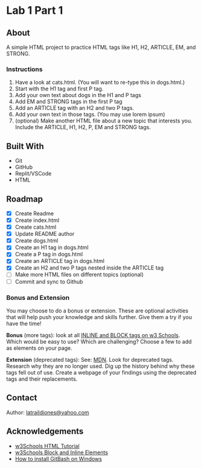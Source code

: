 # Lab 1 Part 1

## About

A simple HTML project to practice HTML tags like H1, H2, ARTICLE, EM, and STRONG.

### Instructions

1. Have a look at cats.html. (You will want to re-type this in dogs.html.)
2. Start with the H1 tag and first P tag.
3. Add your own text about dogs in the H1 and P tags
4. Add EM and STRONG tags in the first P tag
5. Add an ARTICLE tag with an H2 and two P tags.
6. Add your own text in those tags. (You may use lorem ipsum)
7. (optional) Make another HTML file about a new topic that interests you. Include the ARTICLE, H1, H2, P, EM and STRONG tags.

## Built With

* Git
* GitHub
* Replit/VSCode
* HTML

## Roadmap

- [x] Create Readme
- [x] Create index.html
- [x] Create cats.html
- [x] Update README author
- [x] Create dogs.html
- [x] Create an H1 tag in dogs.html
- [x] Create a P tag in dogs.html
- [x] Create an ARTICLE tag in dogs.html
- [x] Create an H2 and two P tags nested inside the ARTICLE tag
- [ ] Make more HTML files on different topics (optional)
- [ ] Commit and sync to Github

### Bonus and Extension

You may choose to do a bonus or extension. These are optional activities that will help push your knowledge and skills further. Give them a try if you have the time!

**Bonus** (more tags): look at all [INLINE and BLOCK tags on w3 Schools](https://www.w3schools.com/html/html_blocks.asp). Which would be easy to use? Which are challenging? Choose a few to add as elements on your page.

**Extension** (deprecated tags): See: [MDN](https://developer.mozilla.org/en-US/docs/Web/HTML). Look for deprecated tags. Research why they are no longer used. Dig up the history behind why these tags fell out of use. Create a webpage of your findings using the deprecated tags and their replacements.

## Contact

Author: latraildjones@yahoo.com

## Acknowledgements

* [w3Schools HTML Tutorial](https://www.w3schools.com/html/default.asp)
* [w3Schools Block and Inline Elements](https://www.w3schools.com/html/html_blocks.asp)
* [How to install GitBash on Windows](https://youtu.be/Ii6sExCGXOY?si=_TDpoECYQLHHlaji)